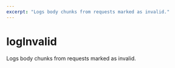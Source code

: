 ```yaml
---
excerpt: "Logs body chunks from requests marked as invalid."
---
```

# logInvalid

Logs body chunks from requests marked as invalid.
